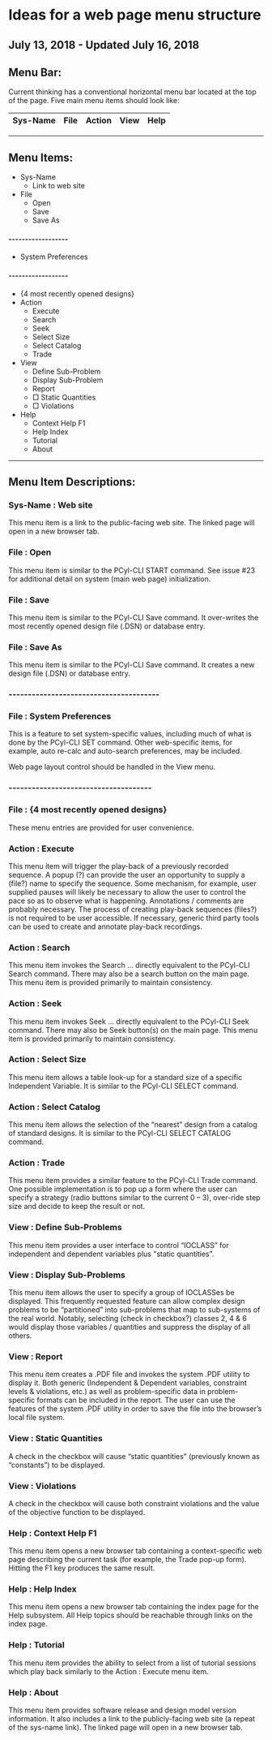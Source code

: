 # Ideas for a web page menu structure
## July 13, 2018    -   Updated July 16, 2018   

## Menu Bar:   
 Current thinking has a conventional horizontal menu bar located at the top of the
page.  Five main menu items should look like:

Sys-Name | File | Action | View | Help |
--- | --- | --- | --- | ---

---

## Menu Items:   
   
* Sys-Name
  * Link to web site
* File
  * Open
  * Save
  * Save As
#### ------------------
  * System Preferences
#### ------------------
  * {4 most recently opened designs}   
* Action
  * Execute
  * Search
  * Seek
  * Select Size
  * Select Catalog
  * Trade
* View
  * Define Sub-Problem
  * Display Sub-Problem
  * Report
  * □ Static Quantities
  * □ Violations
* Help
  * Context Help F1
  * Help Index
  * Tutorial
  * About

 ---

## Menu Item Descriptions:   
 
### Sys-Name : Web site
This menu item is a link to the public-facing web site. The linked page will open in a new
browser tab.

### File : Open
This menu item is similar to the PCyl-CLI START command.  See issue #23  for additional detail on system (main web page) initialization.

### File : Save
This menu item is similar to the PCyl-CLI Save command. It over-writes the most
recently opened design file (.DSN) or database entry.

### File : Save As
This menu item is similar to the PCyl-CLI Save command. It creates a new design file
(.DSN) or database entry.

### ---------------------------------------
### File : System Preferences
This is a feature to set system-specific values, including much of what is done by the
PCyl-CLI SET command.  Other web-specific items, for example, auto re-calc and auto-search preferences, may be included.  

Web page layout control should be handled in the View menu.
### -------------------------------------

### File : {4 most recently opened designs}
These menu entries are provided for user convenience.

### Action : Execute
This menu item will trigger the play-back of a previously recorded sequence. A popup
(?) can provide the user an opportunity to supply a (file?) name to specify the
sequence. Some mechanism, for example, user supplied pauses will likely be
necessary to allow the user to control the pace so as to observe what is happening.
Annotations / comments are probably necessary.
The process of creating play-back sequences (files?) is not required to be user
accessible.
If necessary, generic third party tools can be used to create and annotate play-back
recordings.

### Action : Search
This menu item invokes the Search … directly equivalent to the PCyl-CLI Search
command. There may also be a search button on the main page. This menu item is
provided primarily to maintain consistency.

### Action : Seek
This menu item invokes Seek … directly equivalent to the PCyl-CLI Seek command.
There may also be Seek button(s) on the main page. This menu item is provided
primarily to maintain consistency.

### Action : Select Size
This menu item allows a table look-up for a standard size of a specific Independent
Variable. It is similar to the PCyl-CLI SELECT command.

### Action : Select Catalog
This menu item allows the selection of the “nearest” design from a catalog of
standard designs. It is similar to the PCyl-CLI SELECT CATALOG command.

### Action : Trade
This menu item provides a similar feature to the PCyl-CLI Trade command. One
possible implementation is to pop up a form where the user can specify a strategy
(radio buttons similar to the current 0 – 3), over-ride step size and decide to keep the
result or not.

### View : Define Sub-Problems
This menu item provides a user interface to control “IOCLASS” for independent and
dependent variables plus "static quantities".

### View : Display Sub-Problems
This menu item allows the user to specify a group of IOCLASSes be displayed. This
frequently requested feature can allow complex design problems to be “partitioned”
into sub-problems that map to sub-systems of the real world.  Notably, selecting (check in checkbox?) classes 2, 4 & 6 would display those variables / quantities and suppress the display of all others.

### View : Report
This menu item creates a .PDF file and invokes the system .PDF utility to display it.
Both generic (Independent & Dependent variables, constraint levels & violations, etc.)
as well as problem-specific data in problem-specific formats can be included in the
report. The user can use the features of the system .PDF utility in order to save the
file into the browser’s local file system.

### View : Static Quantities
A check in the checkbox will cause “static quantities” (previously known as
“constants”) to be displayed.

### View : Violations
A check in the checkbox will cause both constraint violations and the value of the
objective function to be displayed.

### Help : Context Help F1
This menu item opens a new browser tab containing a context-specific web page
describing the current task (for example, the Trade pop-up form). Hitting the F1 key
produces the same result.

### Help : Help Index
This menu item opens a new browser tab containing the index page for the Help subsystem.
All Help topics should be reachable through links on the index page.

### Help : Tutorial
This menu item provides the ability to select from a list of tutorial sessions which play
back similarly to the Action : Execute menu item.

### Help : About
This menu item provides software release and design model version information. It
also includes a link to the publicly-facing web site (a repeat of the sys-name link).  The linked page will open in a new browser tab.

